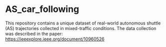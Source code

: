 # AS_car_following
This repository contains a unique dataset of real-world autonomous shuttle (AS) trajectories collected in mixed-traffic conditions. The data collection was described in the paper: https://ieeexplore.ieee.org/document/10960526

